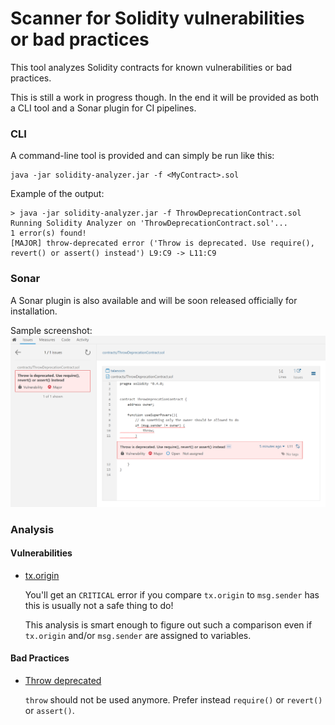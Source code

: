 # Scanner for Solidity vulnerabilities or bad practices

This tool analyzes Solidity contracts for known vulnerabilities or bad practices.

This is still a work in progress though.
In the end it will be provided as both a CLI tool and a Sonar plugin for CI pipelines.

### CLI

A command-line tool is provided and can simply be run like this:
```
java -jar solidity-analyzer.jar -f <MyContract>.sol
```

Example of the output:
```
> java -jar solidity-analyzer.jar -f ThrowDeprecationContract.sol
Running Solidity Analyzer on 'ThrowDeprecationContract.sol'...
1 error(s) found!
[MAJOR] throw-deprecated error ('Throw is deprecated. Use require(), revert() or assert() instead') L9:C9 -> L11:C9
```

### Sonar

A Sonar plugin is also available and will be soon released officially for installation.

Sample screenshot:
![Sample Sonar Plugin Screenshot](docs/sonar-screenshot.png)

### Analysis

#### Vulnerabilities

* [tx.origin](http://solidity.readthedocs.io/en/latest/security-considerations.html#tx-origin)

    You'll get an ```CRITICAL``` error if you compare ```tx.origin``` to ```msg.sender``` has this is usually not a
    safe thing to do!
    
    This analysis is smart enough to figure out such a comparison even if ```tx.origin``` and/or ```msg.sender```
    are assigned to variables.
    
#### Bad Practices

* [Throw deprecated](https://media.consensys.net/when-to-use-revert-assert-and-require-in-solidity-61fb2c0e5a57)

  ```throw``` should not be used anymore. Prefer instead ```require()``` or ```revert()``` or ```assert()```.